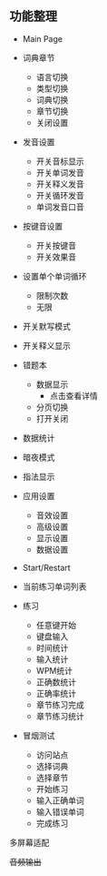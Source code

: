 
## 功能整理

* Main Page
* 词典章节
  * 语言切换
  * 类型切换
  * 词典切换
  * 章节切换
  * 关闭设置
* 发音设置
  * 开关音标显示
  * 开关单词发音
  * 开关释义发音
  * 开关循环发音
  * 单词发音口音
* 按键音设置
  * 开关按键音
  * 开关效果音
* 设置单个单词循环
  * 限制次数
  * 无限
* 开关默写模式
* 开关释义显示
* 错题本
  * 数据显示
    * 点击查看详情
  * 分页切换
  * 打开关闭
* 数据统计
* 暗夜模式
* 指法显示
* 应用设置
  * 音效设置
  * 高级设置
  * 显示设置
  * 数据设置
* Start/Restart
* 当前练习单词列表
* 练习
  * 任意键开始
  * 键盘输入
  * 时间统计
  * 输入统计
  * WPM统计
  * 正确数统计
  * 正确率统计
  * 章节练习完成
  * 章节练习统计

* 冒烟测试
  * 访问站点
  * 选择词典
  * 选择章节
  * 开始练习
  * 输入正确单词
  * 输入错误单词
  * 完成练习


多屏幕适配

~~音频输出~~